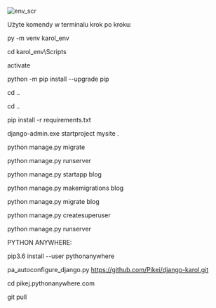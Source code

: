 ![env_scr](https://github.com/Pikei/django-karol/assets/32680376/0200cb88-9368-4077-b907-9f282873550d)

Użyte komendy w terminalu krok po kroku:

py -m venv karol_env

cd karol_env\Scripts

activate

python -m pip install --upgrade pip 

cd ..

cd ..

pip install -r requirements.txt

django-admin.exe startproject mysite .

python manage.py migrate

python manage.py runserver

python manage.py startapp blog

python manage.py makemigrations blog

python manage.py migrate blog

python manage.py createsuperuser

python manage.py runserver 


PYTHON ANYWHERE:

pip3.6 install --user pythonanywhere

pa_autoconfigure_django.py https://github.com/Pikei/django-karol.git

cd pikej.pythonanywhere.com

git pull


